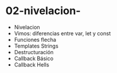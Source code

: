 # 02-nivelacion-
* Nivelacion
* Vimos: diferencias entre var, let y const
* Funciones flecha
* Templates Strings
* Destructuración
* Callback Básico
* Callback Hells